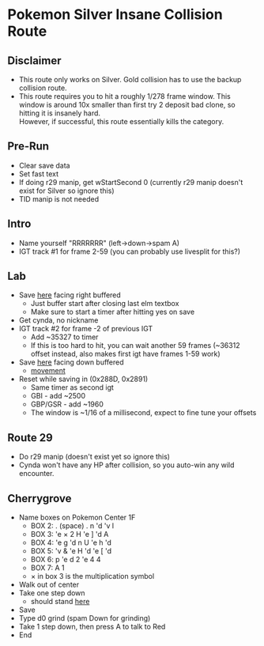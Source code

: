 # Pokemon Silver Insane Collision Route
## Disclaimer
- This route only works on Silver. Gold collision has to use the backup collision route.
- This route requires you to hit a roughly 1/278 frame window. This window is around 10x smaller than first try 2 deposit bad clone, so hitting it is insanely hard. <br> However, if successful, this route essentially kills the category.


## Pre-Run
- Clear save data
- Set fast text
- If doing r29 manip, get wStartSecond 0 (currently r29 manip doesn't exist for Silver so ignore this)
- TID manip is not needed


## Intro
- Name yourself "RRRRRRR" (left->down->spam A)
- IGT track \#1 for frame 2-59 (you can probably use livesplit for this?)

## Lab
- Save [here](https://gunnermaniac.com/pokeworld2?map=6149#4/2/) facing right buffered
	- Just buffer start after closing last elm textbox
	- Make sure to start a timer after hitting yes on save
- Get cynda, no nickname
- IGT track \#2 for frame -2 of previous IGT
	- Add ~35327 to timer
	- If this is too hard to hit, you can wait another 59 frames (~36312 offset instead, also makes first igt have frames 1-59 work)
- Save [here](https://i.imgur.com/GRIB3X7.png) facing down buffered
	- [movement](https://gunnermaniac.com/pokeworld2?map=6149#5/3/LLLDS)
- Reset while saving in (0x288D, 0x2891)
	- Same timer as second igt
	- GBI - add ~2500
	- GBP/GSR - add ~1960
	- The window is ~1/16 of a millisecond, expect to fine tune your offsets

## Route 29
- Do r29 manip (doesn't exist yet so ignore this)
- Cynda won't have any HP after collision, so you auto-win any wild encounter.

## Cherrygrove
- Name boxes on Pokemon Center 1F
	- BOX 2: . (space) . n 'd 'v l
	- BOX 3: 'e × 2 H 'e ] 'd A
	- BOX 4: 'e g 'd n U 'e h 'd
	- BOX 5: 'v & 'e H 'd 'e [ 'd
	- BOX 6: p 'e d 2 'e 4 4
	- BOX 7: A 1
	- × in box 3 is the multiplication symbol
- Walk out of center
- Take one step down
	- should stand [here](https://gunnermaniac.com/pokeworld2?map=1#279/221)
- Save
- Type d0 grind (spam Down for grinding)
- Take 1 step down, then press A to talk to Red
- End

